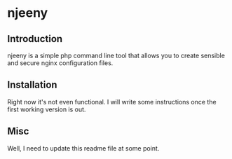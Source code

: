 # njeeny 

## Introduction

njeeny is a simple php command line tool that allows you to create sensible and secure nginx configuration files.

## Installation

Right now it's not even functional. I will write some instructions once the first working version is out.

## Misc

Well, I need to update this readme file at some point.
